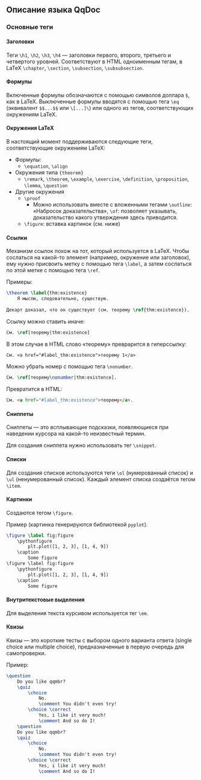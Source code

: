 ## Описание языка QqDoc ##
### Основные теги ###
#### Заголовки ####

Теги `\h1`, `\h2`, `\h3`, `\h4` — заголовки первого, второго, третьего и четвертого уровней. 
Соответствуют в HTML одноименным тегам, в LaTeX `\chapter`, `\section`, `\subsection`, `\subsubsection`.

#### Формулы ####
Включенные формулы обозначаются с помощью символов доллара `$`, как в LaTeX. Выключенные формулы вводятся с помощью тега `\eq` (эквивалент `$$...$$` или `\[...]\`) или одного из тегов, соответствующих окружениям LaTeX.

#### Окружения LaTeX ####
В настоящий момент поддерживаются следующие теги, соответствующие окружениям LaTeX: 

- Формулы:
    - `\equation`, `\align`
- Окружения типа `{theorem}`
    - `\remark`, `\theorem`, `\example`, `\exercise`, `\definition`, `\proposition`, `\lemma`, `\question`
- Другие окружения
    - `\proof`
        - Можно использовать вместе с вложенными тегами `\outline`: «Набросок доказательства», `\of`: позволяет указывать, доказательство какого утверждения здесь приводится.
    - `\figure`: вставка картинок (см. ниже)
    
#### Ссылки ####
Механизм ссылок похож на тот, который используется в LaTeX. Чтобы сослаться на какой-то элемент (например, окружение или заголовок), ему нужно присвоить метку с помощью тега `\label`, а затем сослаться по этой метке с помощью тега `\ref`.

Примеры:
```latex
\theorem \label{thm:existence}
    Я мыслю, следовательно, существую.
    
Декарт доказал, что он существует (см. теорему \ref{thm:existence}).
```

Ссылку можно ставить иначе:

```latex
См. \ref[теорему|thm:existence]
```

В этом случае в HTML слово «теорему» преврарится в гиперссылку:

```latex
См. <a href="#label_thm:existence">теорему 1</a>
```

Можно убрать номер с помощью тега `\nonumber`.

```latex
См. \ref[теорему\nonumber|thm:existence].
```

Превратится в HTML:
```html
См. <a href="#label_thm:existence">теорему</a>.
```
#### Сниппеты ####
Сниппеты — это всплывающие подсказки, появляющиеся при наведении курсора на какой-то неизвестный термин.

Для создания сниппета нужно использовать тег `\snippet`.

#### Списки ####
Для создания списков используются теги `\ol` (нумерованный список) и `\ul` (ненумерованный список). Каждый элемент списка создаётся тегом `\item`.

#### Картинки ####
Создаются тегом `\figure`.

Пример (картинка генерируются библиотекой `pyplot`).

```latex
\figure \label fig:figure
    \pythonfigure
        plt.plot([1, 2, 3], [1, 4, 9])
    \caption
        Some figure
\figure \label fig:figure
    \pythonfigure
        plt.plot([1, 2, 3], [1, 4, 9])
    \caption
        Some figure
```

#### Внутритекстовые выделения ####
Для выделения текста курсивом используется тег `\em`.

#### Квизы ####
Квизы — это короткие тесты с выбором одного варианта ответа (single choice или multiple choice), предназначенные в первую очередь для самопроверки.

Пример:
```latex
\question
    Do you like qqmbr?
    \quiz
        \choice
            No.
            \comment You didn't even try!
        \choice \correct
            Yes, i like it very much!
            \comment And so do I!
    \question
    Do you like qqmbr?
    \quiz
        \choice
            No.
            \comment You didn't even try!
        \choice \correct
            Yes, i like it very much!
            \comment And so do I!
```

